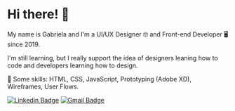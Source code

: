 # Hi there! 👋

<!--
**gabilg/gabilg** is a ✨ _special_ ✨ repository because its `README.md` (this file) appears on your GitHub profile.

Here are some ideas to get you started:

- 🔭 I’m currently working on ...
- 🌱 I’m currently learning ...
- 👯 I’m looking to collaborate on ...
- 🤔 I’m looking for help with ...
- 💬 Ask me about ...
- 📫 How to reach me: ...
- 😄 Pronouns: ...
- ⚡ Fun fact: ...

-->



My name is Gabriela and I'm a UI/UX Designer 🤓 and Front-end Developer 🖥️ since 2019.

I'm still learning, but I really support the idea of designers leaning how to code and developers learning how to design.

📌 Some skills: HTML, CSS, JavaScript, Prototyping (Adobe XD), Wireframes, User Flows.


[![Linkedin Badge](https://img.shields.io/badge/-Gabriela-Gonçalves-blue?style=flat-square&logo=Linkedin&logoColor=white&link=https://www.linkedin.com/in/gabrielagoncalves17/)](https://www.linkedin.com/in/gabrielagoncalves17/)
[![Gmail Badge](https://img.shields.io/badge/-Gmail-c14438?style=flat-square&logo=Gmail&logoColor=white&link=mailto:hi.gabidigital@gmail.com)](mailto:hi.gabidigital@gmail.com)
